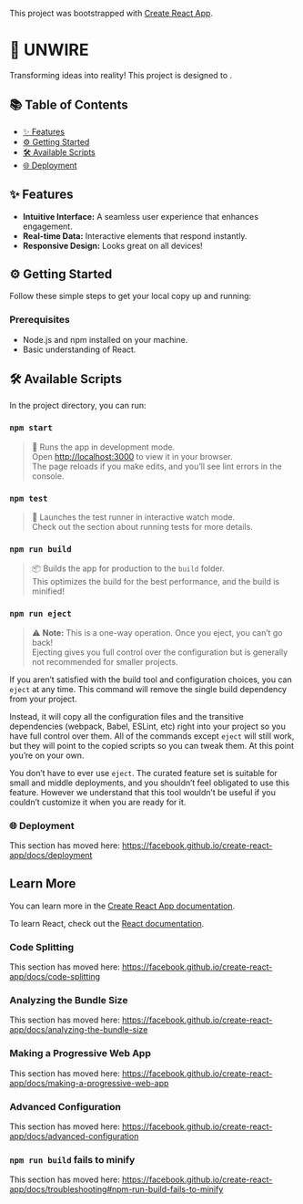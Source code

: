 This project was bootstrapped with [Create React App](https://github.com/facebook/create-react-app).

# 🚀 UNWIRE

Transforming ideas into reality! This project is designed to .

## 📚 Table of Contents

- [✨ Features](#✨-features)
- [⚙️ Getting Started](#⚙️-getting-started)
- [🛠️ Available Scripts](#🛠️-available-scripts)
- [🌐 Deployment](#🌐-deployment)

## ✨ Features

- **Intuitive Interface:** A seamless user experience that enhances engagement.
- **Real-time Data:** Interactive elements that respond instantly.
- **Responsive Design:** Looks great on all devices!
  
## ⚙️ Getting Started

Follow these simple steps to get your local copy up and running:

### Prerequisites

- Node.js and npm installed on your machine.
- Basic understanding of React.

## 🛠️ Available Scripts

In the project directory, you can run:

### `npm start`

> 🚀 Runs the app in development mode.  
> Open [http://localhost:3000](http://localhost:3000) to view it in your browser.  
> The page reloads if you make edits, and you’ll see lint errors in the console.

### `npm test`

> 🧪 Launches the test runner in interactive watch mode.  
> Check out the section about running tests for more details.

### `npm run build`

> 📦 Builds the app for production to the `build` folder.  
> This optimizes the build for the best performance, and the build is minified!

### `npm run eject`

> ⚠️ **Note:** This is a one-way operation. Once you eject, you can’t go back!  
> Ejecting gives you full control over the configuration but is generally not recommended for smaller projects.


If you aren’t satisfied with the build tool and configuration choices, you can `eject` at any time. This command will remove the single build dependency from your project.

Instead, it will copy all the configuration files and the transitive dependencies (webpack, Babel, ESLint, etc) right into your project so you have full control over them. All of the commands except `eject` will still work, but they will point to the copied scripts so you can tweak them. At this point you’re on your own.

You don’t have to ever use `eject`. The curated feature set is suitable for small and middle deployments, and you shouldn’t feel obligated to use this feature. However we understand that this tool wouldn’t be useful if you couldn’t customize it when you are ready for it.

### 🌐 Deployment

This section has moved here: https://facebook.github.io/create-react-app/docs/deployment

## Learn More

You can learn more in the [Create React App documentation](https://facebook.github.io/create-react-app/docs/getting-started).

To learn React, check out the [React documentation](https://reactjs.org/).

### Code Splitting

This section has moved here: https://facebook.github.io/create-react-app/docs/code-splitting

### Analyzing the Bundle Size

This section has moved here: https://facebook.github.io/create-react-app/docs/analyzing-the-bundle-size

### Making a Progressive Web App

This section has moved here: https://facebook.github.io/create-react-app/docs/making-a-progressive-web-app

### Advanced Configuration

This section has moved here: https://facebook.github.io/create-react-app/docs/advanced-configuration

### `npm run build` fails to minify

This section has moved here: https://facebook.github.io/create-react-app/docs/troubleshooting#npm-run-build-fails-to-minify
